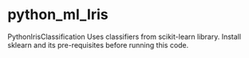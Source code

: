 # python_ml_Iris
PythonIrisClassification
Uses classifiers from scikit-learn library. Install sklearn and its pre-requisites before running this code.
